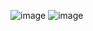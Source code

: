 ![image](https://github.com/user-attachments/assets/e1c639dc-be52-434a-835a-625f5394f238)
![image](https://github.com/user-attachments/assets/9132ae04-4c03-47f5-91f6-d0418f10ae3c)
